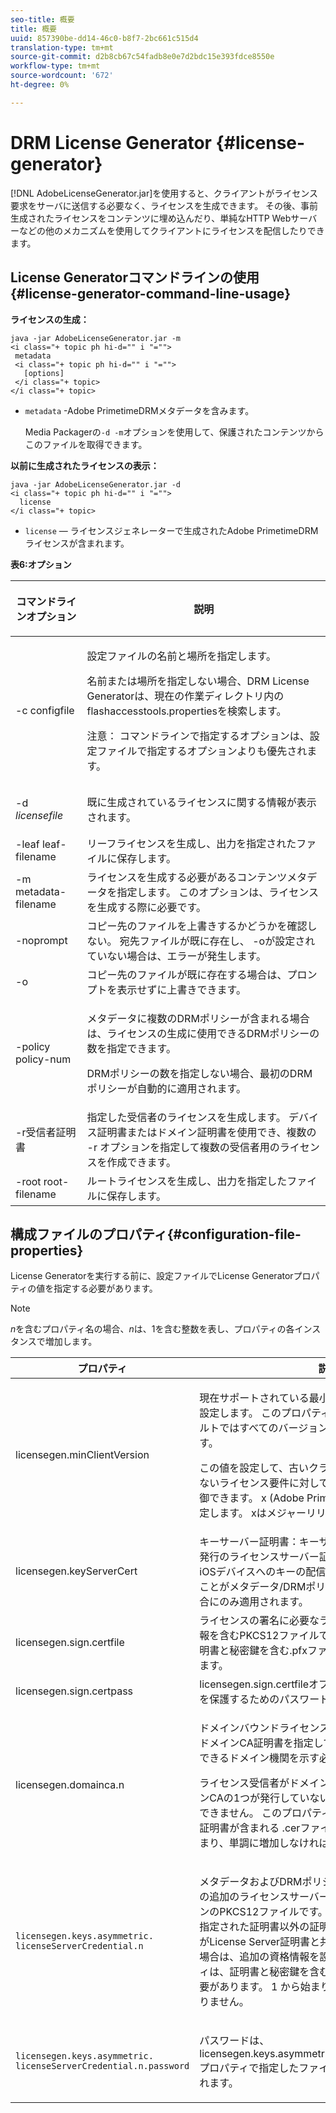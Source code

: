 ```yaml
---
seo-title: 概要
title: 概要
uuid: 857390be-dd14-46c0-b8f7-2bc661c515d4
translation-type: tm+mt
source-git-commit: d2b8cb67c54fadb8e0e7d2bdc15e393fdce8550e
workflow-type: tm+mt
source-wordcount: '672'
ht-degree: 0%

---
```



# DRM License Generator {#license-generator}

[!DNL AdobeLicenseGenerator.jar]を使用すると、クライアントがライセンス要求をサーバに送信する必要なく、ライセンスを生成できます。 その後、事前生成されたライセンスをコンテンツに埋め込んだり、単純なHTTP Webサーバーなどの他のメカニズムを使用してクライアントにライセンスを配信したりできます。

## License Generatorコマンドラインの使用{#license-generator-command-line-usage}

**ライセンスの生成：**

```
java -jar AdobeLicenseGenerator.jar -m 
<i class="+ topic ph hi-d="" i "="">
 metadata 
 <i class="+ topic ph hi-d="" i "="">
   [options]
 </i class="+ topic>
</i class="+ topic>
```

* `metadata` -Adobe PrimetimeDRMメタデータを含みます。

   Media Packagerの`-d -m`オプションを使用して、保護されたコンテンツからこのファイルを取得できます。

**以前に生成されたライセンスの表示：**

```
java -jar AdobeLicenseGenerator.jar -d 
<i class="+ topic ph hi-d="" i "="">
  license
</i class="+ topic>
```

* `license`  — ライセンスジェネレーターで生成されたAdobe PrimetimeDRMライセンスが含まれます。

**表6:オプション**

<table frame="all" colsep="1" rowsep="1" class="+ topic/table adobe-d/table " id="table_skr_vry_n4">  
 <thead class="- topic/thead "> 
  <tr rowsep="1" class="- topic/row "> 
   <th colname="1" class="- topic/entry entry"> <p class="- topic/p ">コマンドラインオプション </p> </th> 
   <th colname="2" class="- topic/entry entry"> <p class="- topic/p ">説明 </p> </th> 
  </tr> 
 </thead>
 <tbody class="- topic/tbody "> 
  <tr rowsep="1" class="- topic/row "> 
   <td colname="1" class="- topic/entry "><span class="+ topic/ph pr-d/codeph codeph">-c configfile</span> </td> 
   <td colname="2" class="- topic/entry "> <p class="- topic/p ">設定ファイルの名前と場所を指定します。 </p> <p class="- topic/p ">名前または場所を指定しない場合、DRM License Generatorは、現在の作業ディレクトリ内の<span class="filepath"> flashaccesstools.properties</span>を検索します。 </p> <p>注意： コマンドラインで指定するオプションは、設定ファイルで指定するオプションよりも優先されます。 </p> </td> 
  </tr> 
  <tr rowsep="1" class="- topic/row "> 
   <td colname="1" class="- topic/entry "> <p class="- topic/p ">-d <i class="+ topic/ph hi-d/i "><span class="+ topic/ph pr-d/codeph codeph"> licensefile</span></i> </p> </td> 
   <td colname="2" class="- topic/entry "> 既に生成されているライセンスに関する情報が表示されます。 </td> 
  </tr> 
  <tr rowsep="1" class="- topic/row "> 
   <td colname="1" class="- topic/entry "><span class="+ topic/ph pr-d/codeph codeph">-leaf leaf-filename</span> </td> 
   <td colname="2" class="- topic/entry "> リーフライセンスを生成し、出力を指定されたファイルに保存します。 </td> 
  </tr> 
  <tr rowsep="1" class="- topic/row "> 
   <td colname="1" class="- topic/entry "><span class="+ topic/ph pr-d/codeph codeph">-m metadata-filename</span> </td> 
   <td colname="2" class="- topic/entry "> ライセンスを生成する必要があるコンテンツメタデータを指定します。 このオプションは、ライセンスを生成する際に必要です。 </td> 
  </tr> 
  <tr rowsep="1" class="- topic/row "> 
   <td colname="1" class="- topic/entry "><span class="codeph"> -noprompt</span> </td> 
   <td colname="2" class="- topic/entry ">コピー先のファイルを上書きするかどうかを確認しない。 宛先ファイルが既に存在し、<span class="codeph"> -o</span>が設定されていない場合は、エラーが発生します。 </td> 
  </tr> 
  <tr rowsep="1" class="- topic/row "> 
   <td colname="1" class="- topic/entry "><span class="codeph"> -o</span> </td> 
   <td colname="2" class="- topic/entry "> コピー先のファイルが既に存在する場合は、プロンプトを表示せずに上書きできます。 </td> 
  </tr> 
  <tr rowsep="1" class="- topic/row "> 
   <td colname="1" class="- topic/entry "><span class="+ topic/ph pr-d/codeph codeph">-policy policy-num</span> </td> 
   <td colname="2" class="- topic/entry "> <p>メタデータに複数のDRMポリシーが含まれる場合は、ライセンスの生成に使用できるDRMポリシーの数を指定できます。 </p> <p>DRMポリシーの数を指定しない場合、最初のDRMポリシーが自動的に適用されます。 </p> </td> 
  </tr> 
  <tr rowsep="1" class="- topic/row "> 
   <td colname="1" class="- topic/entry "><span class="+ topic/ph pr-d/codeph codeph">-r受信者証明書</span> </td> 
   <td colname="2" class="- topic/entry ">指定した受信者のライセンスを生成します。 デバイス証明書またはドメイン証明書を使用でき、複数の<span class="+ topic/ph pr-d/codeph codeph"> -r </span>オプションを指定して複数の受信者用のライセンスを作成できます。 </td> 
  </tr> 
  <tr rowsep="0" class="- topic/row "> 
   <td colname="1" class="- topic/entry "><span class="+ topic/ph pr-d/codeph codeph">-root root-filename</span> </td> 
   <td colname="2" class="- topic/entry "> ルートライセンスを生成し、出力を指定したファイルに保存します。 </td> 
  </tr> 
 </tbody> 
</table>

## 構成ファイルのプロパティ{#configuration-file-properties}

License Generatorを実行する前に、設定ファイルでLicense Generatorプロパティの値を指定する必要があります。

>[!NOTE]
>
>*n*&#x200B;を含むプロパティ名の場合、*n*&#x200B;は、1を含む整数を表し、プロパティの各インスタンスで増加します。

<table frame="all" colsep="1" rowsep="1" class="+ topic/table adobe-d/table " id="table_qk1_rry_n4"> 
 <thead class="- topic/thead "> 
  <tr rowsep="1" class="- topic/row "> 
   <th colname="1" class="- topic/entry entry"> プロパティ </th> 
   <th colname="2" class="- topic/entry entry"> 説明 </th> 
  </tr> 
 </thead>
 <tbody class="- topic/tbody "> 
  <tr rowsep="1" class="- topic/row "> 
   <td colname="1" class="- topic/entry "><span class="+ topic/ph pr-d/codeph codeph"> licensegen.minClientVersion</span> </td> 
   <td colname="2" class="- topic/entry "> <p>現在サポートされている最小クライアントバージョンを設定します。 このプロパティを設定しない場合、デフォルトではすべてのバージョンが自動的にサポートされます。 </p> <p>この値を設定して、古いクライアントがサポートしていないライセンス要件に対してどのように対応するかを制御できます。 <span class="codeph"> x</span> (Adobe PrimetimeDRM x.0の場合)を指定します。<span class="codeph"> x</span>はメジャーリリース番号を表します。 </p> </td> 
  </tr> 
  <tr rowsep="1" class="- topic/row "> 
   <td colname="1" class="- topic/entry "><span class="+ topic/ph pr-d/codeph codeph"> licensegen.keyServerCert</span> </td> 
   <td colname="2" class="- topic/entry "> キーサーバー証明書：キーサーバーで使用されるAdobe発行のライセンスサーバー証明書です。 この証明書は、iOSデバイスへのキーの配信にキーサーバーが必要であることがメタデータ/DRMポリシーによって示されている場合にのみ適用されます。 </td> 
  </tr> 
  <tr rowsep="1" class="- topic/row "> 
   <td colname="1" class="- topic/entry "><span class="+ topic/ph pr-d/codeph codeph"> licensegen.sign.certfile</span> </td> 
   <td colname="2" class="- topic/entry "> ライセンスの署名に必要なライセンスサーバーの資格情報を含むPKCS12ファイルです。 このプロパティは、証明書と秘密鍵を含む.pfxファイルを参照する必要があります。 </td> 
  </tr> 
  <tr rowsep="1" class="- topic/row "> 
   <td colname="1" class="- topic/entry "><span class="+ topic/ph pr-d/codeph codeph"> licensegen.sign.certpass</span> </td> 
   <td colname="2" class="- topic/entry "><span class="+ topic/ph pr-d/codeph codeph"> licensegen.sign.certfile</span>オプションで指定したファイルを保護するためのパスワード。 </td> 
  </tr> 
  <tr rowsep="1" class="- topic/row "> 
   <td colname="1" class="- topic/entry "><span class="+ topic/ph pr-d/codeph codeph">licensegen.domainca.n</span> </td> 
   <td colname="2" class="- topic/entry "> <p>ドメインバウンドライセンスを生成する場合、1つ以上のドメインCA証明書を指定して、ライセンス発行者が信頼できるドメイン機関を示す必要があります。 </p> <p>ライセンス受信者がドメイン証明書で、指定したドメインCAの1つが発行していない場合は、ライセンスを生成できません。 このプロパティは、PEMまたはDER形式の証明書が含まれる<span class="filepath"> .cer</span>ファイルを指定します。 <span class="codeph">1</span> から始まり、単調に増加しなければなりません。 </p> </td> 
  </tr> 
  <tr rowsep="1" class="- topic/row "> 
   <td colname="1" class="- topic/entry "> 
    <code>licensegen.keys.asymmetric. licenseServerCredential.n</code>
   </td> 
   <td colname="2" class="- topic/entry "> <p class="- topic/p ">メタデータおよびDRMポリシーのCEKを復号化するための追加のライセンスサーバー資格情報を含む、オプションのPKCS12ファイルです。 <span class="codeph"> licensegen.sign.certfile</span>で指定された証明書以外の証明書を使用して、コンテンツがLicense Server証明書と共にパッケージ化されている場合は、追加の資格情報を設定できます。 このプロパティは、証明書と秘密鍵を含む<span class="filepath"> .pfx</span>ファイルを参照する必要があります。 <span class="codeph">1</span> から始まり、単調に増加しなければなりません。 </p> </td> 
  </tr> 
  <tr rowsep="0" class="- topic/row "> 
   <td colname="1" class="- topic/entry "> 
    <code>licensegen.keys.asymmetric. licenseServerCredential.n.password</code>
   </td> 
   <td colname="2" class="- topic/entry "> <p>パスワードは、<span class="+ topic/ph pr-d/codeph codeph"> licensegen.keys.asymmetric.licenseServerCredential.n</span>プロパティで指定したファイルを保護するために適用されます。 </p> </td> 
  </tr> 
 </tbody> 
</table>